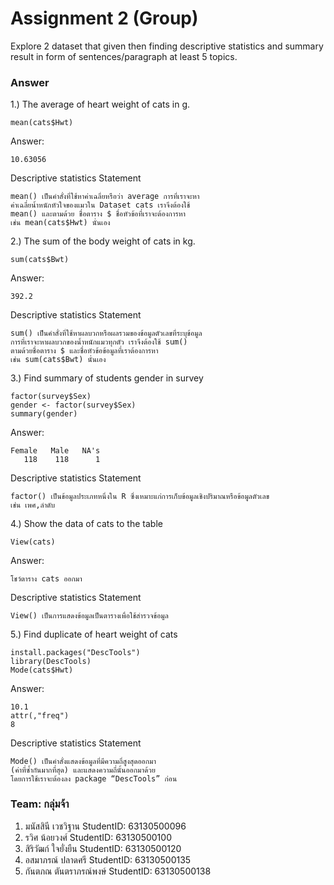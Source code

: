 # Assignment 2 (Group)
Explore 2 dataset that given then finding descriptive statistics and summary result in form of sentences/paragraph at least 5 topics.

### Answer

1.) The average of heart weight of cats in g.
```{R}
mean(cats$Hwt)
```

Answer:
```
10.63056
```

Descriptive statistics Statement
```
mean() เป็นคำสั่งที่ใช้หาค่าเฉลี่ยหรือว่า average การที่เราจะหา
ค่าเฉลี่ยน้ำหนักหัวใจของแมวใน Dataset cats เราจึงต้องใช้ 
mean() และตามด้วย ชื่อตาราง $ ชื่อหัวข้อที่เราจะต้องการหา 
เช่น mean(cats$Hwt) นั่นเอง
```

2.) The sum of the body weight of cats in kg.
```{R}
sum(cats$Bwt)
```

Answer:
```
392.2
```

Descriptive statistics Statement
```
sum() เป็นคำสั่งที่ใช้หาผลบวกหรือผลรวมของข้อมูลตัวเลขที่ระบุข้อมูล 
การที่เราจะหาผลบวกของน้ำหนักแมวทุกตัว เราจึงต้องใช้ sum() 
ตามด้วยชื่อตาราง $ และชื่อหัวข้อข้อมูลที่เราต้องการหา 
เช่น sum(cats$Bwt) นั่นเอง
```

3.) Find summary of students gender in survey
```{R}
factor(survey$Sex)
gender <- factor(survey$Sex)
summary(gender)
```

Answer:
```
Female   Male   NA's 
   118    118      1 
```

Descriptive statistics Statement
```
factor() เป็นข้อมูลประเภทหนึ่งใน R ซึ่งเหมาะแก่การเก็บข้อมูลเชิงปริมาณหรือข้อมูลตัวเลข
เช่น เพศ,ลำดับ
```

4.) Show the data of cats to the table
```{R}
View(cats)
```

Answer:
```
โชว์ตาราง cats ออกมา
```

Descriptive statistics Statement
```
View() เป็นการแสดงข้อมูลเป็นตารางเพื่อใช้สำรวจข้อมูล
```

5.) Find duplicate of heart weight of cats
```{R}
install.packages("DescTools")
library(DescTools)
Mode(cats$Hwt)
```

Answer:
```
10.1
attr(,"freq")
8
```

Descriptive statistics Statement
```
Mode() เป็นคำสั่งแสดงข้อมูลที่มีความถึ่สูงสุดออกมา 
(ค่าที่ซ้ำกันมากที่สุด) และแสดงความถี่นั้นออกมาด้วย 
โดยการใช้เราจะต้องลง package “DescTools” ก่อน
```

### Team: กลุ่มจ้า
1. มนัสสินี เวชวิฐาน     StudentID: 63130500096
2. รวิศ น้อยวงศ์     StudentID: 63130500100
3. สิริวัฒก์ ใจยั่งยืน     StudentID: 63130500120
4. อสมาภรณ์ ปลาดศรี     StudentID: 63130500135
5. กันตภณ ตันตราภรณ์พงษ์     StudentID: 63130500138

